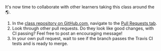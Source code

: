 
It's now time to collaborate with other learners taking this class around the :earth_americas:.

1. In the [class repository on GitHub.com](https://github.com/githubschool{{site.baseurl}}-github-pages/), navigate to the [Pull Requests tab](https://github.com/githubschool{{site.baseurl}}-github-pages/pulls).
1. Look through other pull requests. Do they look like good changes, with CI passing? Feel free to post an encouraging message!
1. In your own pull request, wait to see if the branch passes the Travis CI tests and is ready to merge.
